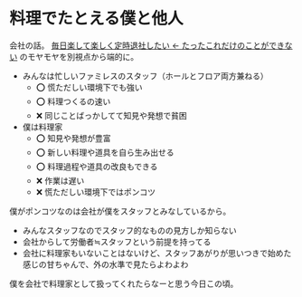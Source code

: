 # 料理でたとえる僕と他人
会社の話。 [毎日楽して楽しく定時退社したい ← たったこれだけのことができない](25_rakusite_tanosiku_teizi_not_working.md) のモヤモヤを別視点から端的に。

- みんなは忙しいファミレスのスタッフ（ホールとフロア両方兼ねる）
  - :o: 慌ただしい環境下でも強い
  - :o: 料理つくるの速い
  - :x: 同じことばっかしてて知見や発想で貧困
- 僕は料理家
  - :o: 知見や発想が豊富
  - :o: 新しい料理や道具を自ら生み出せる
  - :o: 料理過程や道具の改良もできる
  - :x: 作業は遅い
  - :x: 慌ただしい環境下ではポンコツ

僕がポンコツなのは会社が僕をスタッフとみなしているから。

- みんなスタッフなのでスタッフ的なものの見方しか知らない
- 会社からして労働者≒スタッフという前提を持ってる
- 会社に料理家もいないことはないけど、スタッフあがりが思いつきで始めた感じの甘ちゃんで、外の水準で見たらよわよわ

僕を会社で料理家として扱ってくれたらなーと思う今日この頃。
